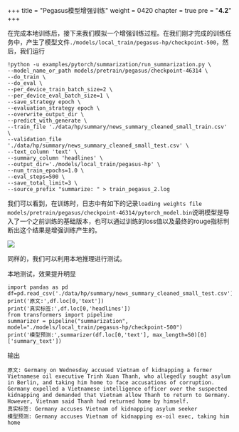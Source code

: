 +++
title = "Pegasus模型增强训练"
weight = 0420
chapter = true
pre = "<b>4.2</b>"
+++

在完成本地训练后，接下来我们模拟一个增强训练过程。在我们刚才完成的训练任务中，产生了模型文件`./models/local_train/pegasus-hp/checkpoint-500`，然后，我们运行

```
!python -u examples/pytorch/summarization/run_summarization.py \
--model_name_or_path models/pretrain/pegasus/checkpoint-46314 \
--do_train \
--do_eval \
--per_device_train_batch_size=2 \
--per_device_eval_batch_size=1 \
--save_strategy epoch \
--evaluation_strategy epoch \
--overwrite_output_dir \
--predict_with_generate \
--train_file './data/hp/summary/news_summary_cleaned_small_train.csv' \
--validation_file './data/hp/summary/news_summary_cleaned_small_test.csv' \
--text_column 'text' \
--summary_column 'headlines' \
--output_dir='./models/local_train/pegasus-hp' \
--num_train_epochs=1.0 \
--eval_steps=500 \
--save_total_limit=3 \
--source_prefix "summarize: " > train_pegasus_2.log
```


我们可以看到，在训练时，日志中有如下的记录`loading weights file models/pretrain/pegasus/checkpoint-46314/pytorch_model.bin`说明模型是导入了一个之前训练的基础版本，也可以通过训练的loss值以及最终的rouge指标判断出这个结果是增强训练产生的。

![](../pics/02pegasus/13.png)

同样的，我们可以利用本地推理进行测试。


本地测试，效果提升明显
```
import pandas as pd
df=pd.read_csv('./data/hp/summary/news_summary_cleaned_small_test.csv')
print('原文:',df.loc[0,'text'])
print('真实标签:',df.loc[0,'headlines'])
from transformers import pipeline
summarizer = pipeline("summarization", model="./models/local_train/pegasus-hp/checkpoint-500")
print('模型预测:',summarizer(df.loc[0,'text'], max_length=50)[0]['summary_text'])
```
输出
```
原文: Germany on Wednesday accused Vietnam of kidnapping a former Vietnamese oil executive Trinh Xuan Thanh, who allegedly sought asylum in Berlin, and taking him home to face accusations of corruption. Germany expelled a Vietnamese intelligence officer over the suspected kidnapping and demanded that Vietnam allow Thanh to return to Germany. However, Vietnam said Thanh had returned home by himself.
真实标签: Germany accuses Vietnam of kidnapping asylum seeker 
模型预测: Germany accuses Vietnam of kidnapping ex-oil exec, taking him home
```

